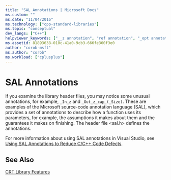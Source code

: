 ```yaml
---
title: "SAL Annotations | Microsoft Docs"
ms.custom: ""
ms.date: "11/04/2016"
ms.technology: ["cpp-standard-libraries"]
ms.topic: "conceptual"
dev_langs: ["C++"]
helpviewer_keywords: ["__z annotation", "ref annotation", "_opt annotation", "__checkreturn annotatioin", "__deref_opt annotation", "deref_opt annotation", "__deref annotation", "__in annotation", "annotations [C++]", "z annotation", "_inout annotation", "__ref annotation", "full annotation", "_in annotation", "_ref annotation", "__out annotation", "_ecount annotation", "SAL annotations", "__opt annotation", "inout annotation", "in annotation", "_CA_SHOULD_CHECK_RETURN", "__bcount annotation", "_full annotation", "_bcount annotation", "deref annotation", "part annotation", "_out annotation", "__nz annotation", "__part annotation", "opt annotation", "__full annotation", "_nz annotation", "_z annotation", "out annotation", "__ecount annotation", "__inout annotation", "SAL annotations, _CA_SHOULD_CHECK_RETURN", "_deref_opt annotation", "_deref annotation", "nz annotation", "_part annotation", "ecount annotation", "bcount annotation"]
ms.assetid: 81893638-010c-41a0-9cb3-666fe360f3e0
author: "corob-msft"
ms.author: "corob"
ms.workload: ["cplusplus"]
---
```

# SAL Annotations
If you examine the library header files, you may notice some unusual annotations, for example, `_In_z` and `_Out_z_cap_(_Size)`. These are examples of the Microsoft source-code annotation language (SAL), which provides a set of annotations to describe how a function uses its parameters, for example, the assumptions it makes about them and the guarantees it makes on finishing. The header file \<sal.h> defines the annotations.  
  
 For more information about using SAL annotations in Visual Studio, see [Using SAL Annotations to Reduce C/C++ Code Defects](/visualstudio/code-quality/using-sal-annotations-to-reduce-c-cpp-code-defects).  
  
## See Also  
 [CRT Library Features](../c-runtime-library/crt-library-features.md)